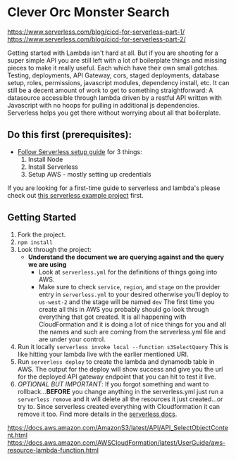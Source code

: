 # Clever Orc Monster Search

https://www.serverless.com/blog/cicd-for-serverless-part-1/
https://www.serverless.com/blog/cicd-for-serverless-part-2/

Getting started with Lambda isn't hard at all. But if you are shooting for a super simple API you are still left with a lot of boilerplate things and missing pieces to make it really useful. Each which have their own small gotchas. Testing, deployments, API Gateway, cors, staged deployments, database setup, roles, permissions, javascript modules, dependency install, etc. It can still be a decent amount of work to get to something straightforward: A datasource accessible through lambda driven by a restful API written with Javascript with no hoops for pulling in additional js dependencies. Serverless helps you get there without worrying about all that boilerplate.

## Do this first (prerequisites): 
- [Follow Serverless setup guide](https://www.serverless.com/framework/docs/providers/aws/guide/installation/) for 3 things:
    1. Install Node
    1. Install Serverless
    1. Setup AWS - mostly setting up credentials

If you are looking for a first-time guide to serverless and lambda's please check out [this serverless example project](https://github.com/shaefer/serverless_example) first.

## Getting Started
1. Fork the project. 
1. `npm install`
1. Look through the project:
    - **Understand the document we are querying against and the query we are using**
        - Look at `serverless.yml` for the definitions of things going into AWS. 
        - Make sure to check `service`, `region`, and `stage` on the provider entry in `serverless.yml` to your desired otherwise you'll deploy to `us-west-2` and the stage will be named `dev` The first time you create all this in AWS you probably should go look through everything that got created. It is all happening with CloudFormation and it is doing a lot of nice things for you and all the names and such are coming from the serverless.yml file and are under your control.
1. Run it locally `serverless invoke local --function s3SelectQuery` This is like hitting your lambda live with the earlier mentioned URI. 
1. Run `serverless deploy` to create the lambda and dynamodb table in AWS. The output for the deploy will show success and give you the url for the deployed API gateway endpoint that you can hit to test it live.
1. *OPTIONAL BUT IMPORTANT*: If you forgot something and want to rollback...**BEFORE** you change anything in the serverless.yml just run a `serverless remove` and it will delete all the resources it just created...or try to. Since serverless created everything with Cloudformation it can remove it too. Find more details in the [serverless docs](https://www.serverless.com/framework/docs/providers/aws/cli-reference/remove/).

https://docs.aws.amazon.com/AmazonS3/latest/API/API_SelectObjectContent.html
https://docs.aws.amazon.com/AWSCloudFormation/latest/UserGuide/aws-resource-lambda-function.html
